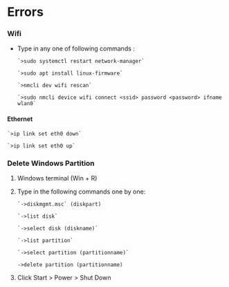 # **Errors**


### **Wifi**

* Type in any one of following commands :

      `>sudo systemctl restart network-manager`

      `>sudo apt install linux-firmware`

      `>nmcli dev wifi rescan`

      `>sudo nmcli device wifi connect <ssid> password <password> ifname wlan0`


#### **Ethernet**

    `>ip link set eth0 down`  

    `>ip link set eth0 up` 


### **Delete Windows Partition**

1. Windows terminal (Win + R) 

2. Type in the following commands one by one:

       `->diskmgmt.msc` (diskpart)

       `->list disk`

       `->select disk (diskname)`

       `->list partition` 
   
       `->select partition (partitionname)`
   
      `->delete partition (partitionname)` 

3. Click Start > Power > Shut Down
